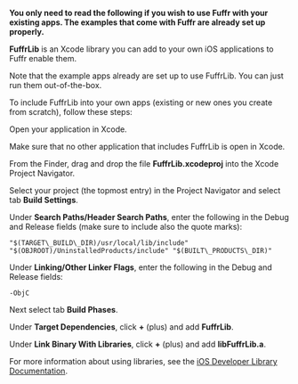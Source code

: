 **You only need to read the following if you wish to use Fuffr with your existing apps. The examples that come with Fuffr are already set up properly.**

**FuffrLib** is an Xcode library you can add to your own iOS applications to Fuffr enable them.

Note that the example apps already are set up to use FuffrLib. You can just run them out-of-the-box.

To include FuffrLib into your own apps (existing or new ones you create from scratch), follow these steps:

Open your application in Xcode.

Make sure that no other application that includes FuffrLib is open in Xcode.

From the Finder, drag and drop the file **FuffrLib.xcodeproj** into the Xcode Project Navigator.

Select your project (the topmost entry) in the Project Navigator and select tab **Build Settings**.

Under **Search Paths/Header Search Paths**, enter the following in the Debug and Release fields (make sure to include also the quote marks):

    "$(TARGET\_BUILD\_DIR)/usr/local/lib/include" "$(OBJROOT)/UninstalledProducts/include" "$(BUILT\_PRODUCTS\_DIR)"

Under **Linking/Other Linker Flags**, enter the following in the Debug and Release fields:

    -ObjC

Next select tab **Build Phases**.

Under **Target Dependencies**, click **+** (plus) and add **FuffrLib**.

Under **Link Binary With Libraries**, click **+** (plus) and add **libFuffrLib.a**.

For more information about using libraries, see the [iOS Developer Library Documentation](https://developer.apple.com/library/ios/technotes/iOSStaticLibraries/Articles/configuration.html#//apple_ref/doc/uid/TP40012554-CH3-SW1).
